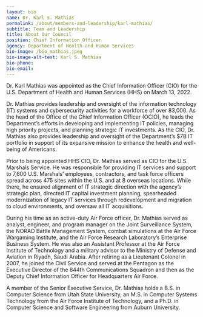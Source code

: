 ```yaml
---
layout: bio
name: Dr. Karl S. Mathias
permalink: /about/members-and-leadership/karl-mathias/
subtitle: Team and Leadership
title: About Our Council
position: Chief Information Officer
agency: Department of Health and Human Services
bio-image: /bio_mathias.jpeg
bio-image-alt-text: Karl S. Mathias
bio-phone:
bio-email:
---
```


Dr. Karl Mathias was appointed as the Chief Information Officer (CIO) for the U.S. Department of Health and Human Services (HHS) on March 13, 2022. 

Dr. Mathias provides leadership and oversight of the information technology (IT) systems and cybersecurity activities for a workforce of over 83,000.  As the head of the Office of the Chief Information Officer (OCIO), he leads the Department’s efforts in developing and implementing IT policies, managing high priority projects, and planning strategic IT investments.  As the CIO, Dr. Mathias also provides leadership and oversight of the Department’s $7B IT portfolio in support of its expansive mission to enhance the health and well-being of Americans.

Prior to being appointed HHS CIO, Dr. Mathias served as CIO for the U.S. Marshals Service.  He was responsible for providing IT services and support to 7,600 U.S. Marshals’ employees, contractors, and task force officers spread across 475 sites within the U.S. and at 8 overseas locations.  While there, he ensured alignment of IT strategic direction with the agency’s strategic plan, directed IT capital investment planning, spearheaded modernization of legacy IT services through redevelopment and migration to cloud environments, and oversaw all IT acquisitions.     

During his time as an active-duty Air Force officer, Dr. Mathias served as analyst, engineer, and program manager on the Joint Surveillance System, the NORAD Battle Management System, combat simulations at the Air Force Wargaming Institute, and the Air Force Research Laboratory’s Enterprise Business System.  He was also an Assistant Professor at the Air Force Institute of Technology and a military advisor to the Ministry of Defense and Aviation in Riyadh, Saudi Arabia.  After retiring as a Lieutenant Colonel in 2007, he joined the Civil Service and served at the Pentagon as the Executive Director of the 844th Communications Squadron and then as the Deputy Chief Information Officer for Headquarters Air Force.

A member of the Senior Executive Service, Dr. Mathias holds a B.S. in Computer Science from Utah State University, an M.S. in Computer Systems Technology from the Air Force Institute of Technology, and a Ph.D. in Computer Science and Software Engineering from Auburn University.
